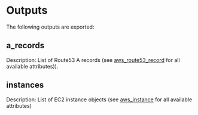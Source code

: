 # Outputs

The following outputs are exported:

## a_records

Description: List of Route53 A records (see [aws_route53_record](https://www.terraform.io/docs/providers/aws/r/route53_record.html)
for all available attributes)).

## instances

Description: List of EC2 instance objects (see [aws_instance](https://www.terraform.io/docs/providers/aws/r/instance.html)
for all available attributes)

